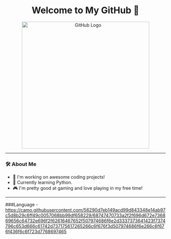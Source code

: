 <h1 align="center">Welcome to My GitHub 👋</h1>

<p align="center">
  <img src="https://logos-world.net/wp-content/uploads/2020/11/GitHub-Logo.png" alt="GitHub Logo" width="400"/>
</p>

---

### 🛠 About Me
- 🔭 I'm working on awesome coding projects!
- 🌱 Currently learning Python.
- 🎮 I'm pretty good at gaming and love playing in my free time!

---

###Language
-https://camo.githubusercontent.com/56290d7eb149acd99d843348e14ab97c5d8b29c6ff49c0057068bb99df658229/68747470733a2f2f696d672e736869656c64732e696f2f62616467652f507974686f6e2d3337373641423f7374796c653d666c61742d737175617265266c6f676f3d507974686f6e266c6f676f436f6c6f723d7768697465
